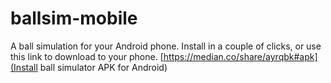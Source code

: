 # ballsim-mobile
A ball simulation for your Android phone. 
Install in a couple of clicks, or use this link to download to your phone.
[https://median.co/share/ayrqbk#apk](Install ball simulator APK for Android)
